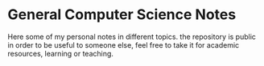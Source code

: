 # General Computer Science Notes

Here some of my personal notes in different topics. the repository is public in order to be useful to someone else, feel free to take it for academic resources, learning or teaching.

